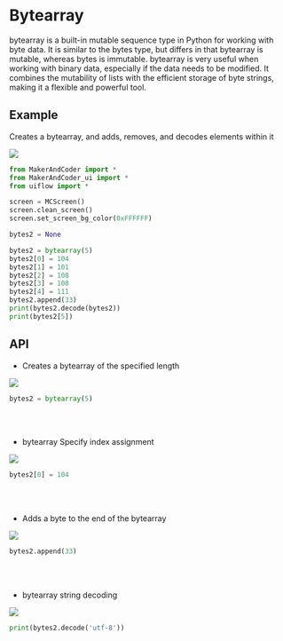 # Bytearray

bytearray is a built-in mutable sequence type in Python for working with byte data. It is similar to the bytes type, but differs in that bytearray is mutable, whereas bytes is immutable. bytearray is very useful when working with binary data, especially if the data needs to be modified. It combines the mutability of lists with the efficient storage of byte strings, making it a flexible and powerful tool.

## Example

Creates a bytearray, and adds, removes, and decodes elements within it

<img class="blockly_svg" src="https://makerandcoder.com/MCLab/blockly/generic/bytearray/uiflow_block_bytearray_example.svg">

```python
from MakerAndCoder import *
from MakerAndCoder_ui import *
from uiflow import *

screen = MCScreen()
screen.clean_screen()
screen.set_screen_bg_color(0xFFFFFF)

bytes2 = None

bytes2 = bytearray(5)
bytes2[0] = 104
bytes2[1] = 101
bytes2[2] = 108
bytes2[3] = 108
bytes2[4] = 111
bytes2.append(33)
print(bytes2.decode(bytes2))
print(bytes2[5])
```

## API
- Creates a bytearray of the specified length
<img class="blockly_svg" src="https://makerandcoder.com/MCLab/blockly/generic/bytearray/uiflow_block_variables_set.svg">

```python
bytes2 = bytearray(5)
```

<br><br>
- bytearray Specify index assignment
<img class="blockly_svg" src="https://makerandcoder.com/MCLab/blockly/generic/bytearray/uiflow_block_bytearray_setIndex.svg">

```python
bytes2[0] = 104
```

<br><br>
- Adds a byte to the end of the bytearray
<img class="blockly_svg" src="https://makerandcoder.com/MCLab/blockly/generic/bytearray/uiflow_block_bytearray_append.svg">

```python
bytes2.append(33)
```

<br><br>
- bytearray string decoding
<img class="blockly_svg" src="https://makerandcoder.com/MCLab/blockly/generic/bytearray/uiflow_block_bytearray_decode.svg">

```python
print(bytes2.decode('utf-8'))
```


